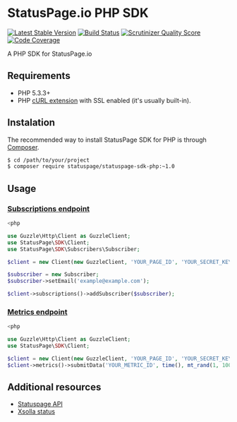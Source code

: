 # StatusPage.io PHP SDK
[![Latest Stable Version](https://poser.pugx.org/statuspage/statuspage-sdk-php/v/stable.png)](https://packagist.org/packages/statuspage/statuspage-sdk-php)
[![Build Status](https://travis-ci.org/xsolla/statuspage-sdk-php.png?branch=master)](https://travis-ci.org/xsolla/statuspage-sdk-php)
[![Scrutinizer Quality Score](https://scrutinizer-ci.com/g/xsolla/statuspage-sdk-php/badges/quality-score.png?s=dca30463554894e9b09050c5bce2799b74785906)](https://scrutinizer-ci.com/g/xsolla/statuspage-sdk-php/)
[![Code Coverage](https://scrutinizer-ci.com/g/xsolla/statuspage-sdk-php/badges/coverage.png?s=a1dc72e1868241f8af46c2415f1e99c42c09018f)](https://scrutinizer-ci.com/g/xsolla/statuspage-sdk-php/)

A PHP SDK for StatusPage.io

## Requirements

* PHP 5.3.3+
* PHP [cURL extension](http://php.net/manual/en/curl.installation.php) with SSL enabled (it's usually built-in).

## Instalation

The recommended way to install StatusPage SDK for PHP is through [Composer](http://getcomposer.org).

``` bash
$ cd /path/to/your/project
$ composer require statuspage/statuspage-sdk-php:~1.0
```

## Usage

### [Subscriptions endpoint](http://doers.statuspage.io/api/v1/subscribers/)

``` php
<php

use Guzzle\Http\Client as GuzzleClient;
use StatusPage\SDK\Client;
use StatusPage\SDK\Subscribers\Subscriber;

$client = new Client(new GuzzleClient, 'YOUR_PAGE_ID', 'YOUR_SECRET_KEY');

$subscriber = new Subscriber;
$subscriber->setEmail('example@example.com');

$client->subscriptions()->addSubscriber($subscriber);

```

### [Metrics endpoint](http://doers.statuspage.io/api/v1/metrics/)

``` php
<php

use Guzzle\Http\Client as GuzzleClient;
use StatusPage\SDK\Client;

$client = new Client(new GuzzleClient, 'YOUR_PAGE_ID', 'YOUR_SECRET_KEY');
$client->metrics()->submitData('YOUR_METRIC_ID', time(), mt_rand(1, 100));

```

## Additional resources

* [Statuspage API](http://doers.statuspage.io)
* [Xsolla status](http://status.xsolla.com)